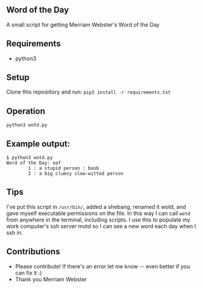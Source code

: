 ## Word of the Day

A small script for getting Merriam Webster's Word of the Day

## Requirements

- python3


## Setup

Clone this reposiitory and run: `pip3 install -r requirements.txt`

## Operation

```
python3 wotd.py
```

## Example output:

```
$ python3 wotd.py
Word of the Day: oaf
        1 : a stupid person : boob
        2 : a big clumsy slow-witted person
```

## Tips

I've put this script in `/usr/bin/`, added a shebang, renamed it wotd, and gave myself executable permissions on the file. In this way I can call `wotd` from anywhere in the terminal, including scripts. I use this to populate my work computer's ssh server motd so I can see a new word each day when I ssh in.


## Contributions

- Please contribute! If there's an error let me know -- even better if you can fix it :)
- Thank you Merriam Webster

